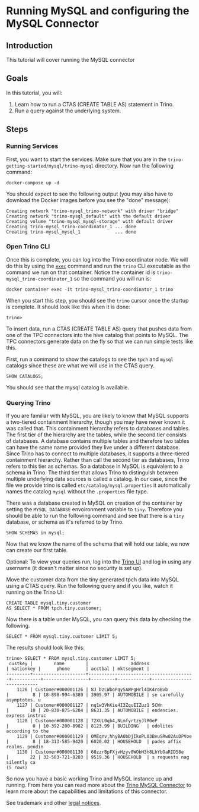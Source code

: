 # Running MySQL and configuring the MySQL Connector

## Introduction 
This tutorial will cover running the MySQL connector

## Goals
In this tutorial, you will:
 1. Learn how to run a CTAS (CREATE TABLE AS) statement in Trino.
 2. Run a query against the underlying system.
 
## Steps

### Running Services

First, you want to start the services. Make sure that you are in the 
`trino-getting-started/mysql/trino-mysql` directory. Now run the following
command:

```
docker-compose up -d
```

You should expect to see the following output (you may also have to download
the Docker images before you see the "done" message):

```
Creating network "trino-mysql_trino-network" with driver "bridge"
Creating network "trino-mysql_default" with the default driver
Creating volume "trino-mysql_mysql-storage" with default driver
Creating trino-mysql_trino-coordinator_1 ... done
Creating trino-mysql_mysql_1             ... done
```

### Open Trino CLI

Once this is complete, you can log into the Trino coordinator node. We will
do this by using the [`exec`](https://docs.docker.com/engine/reference/commandline/exec/)
command and run the `trino` CLI executable as the command we run on that
container. Notice the container id is `trino-mysql_trino-coordinator_1` so the
command you will run is:

```
docker container exec -it trino-mysql_trino-coordinator_1 trino
```

When you start this step, you should see the `trino` cursor once the startup
is complete. It should look like this when it is done:
```
trino>
```


To insert data, run a CTAS (CREATE TABLE AS) query that pushes data from one of
the TPC connectors into the hive catalog that points to MySQL. The TPC
connectors generate data on the fly so that we can run simple tests like this.

First, run a command to show the catalogs to see the `tpch` and `mysql` catalogs
since these are what we will use in the CTAS query.

```
SHOW CATALOGS;
```

You should see that the mysql catalog is available. 

### Querying Trino

If you are familiar with MySQL, you are likely to know that MySQL supports a 
two-tiered containment hierarchy, though you may have never known it was called
that. This containment hierarchy refers to databases and tables. The first tier
of the hierarchy are the tables, while the second tier consists of databases. A
database contains multiple tables and therefore two tables can have the same 
name provided they live under a different database. Since Trino has to connect
to multiple databases, it supports a three-tiered containment hierarchy. Rather
than call the second tier as databases, Trino refers to this tier as schemas. So
a database in MySQL is equivalent to a schema in Trino. The third tier that 
allows Trino to distinguish between multiple underlying data sources is called a
catalog. In our case, since the file we provide trino is called 
`etc/catalog/mysql.properties` it automatically names the catalog `mysql` without
the `.properties` file type. 

There was a database created in MySQL on creation of the container by setting the
`MYSQL_DATABASE` envoironment variable to `tiny`. Therefore you should be able
to run the following command and see that there is a `tiny` database, or schema 
as it's referred to by Trino.

```
SHOW SCHEMAS in mysql;
```

Now that we know the name of the schema that will hold our table, we now can create our first table.

Optional: To view your queries run, log into the
[Trino UI](http://localhost:8080) and log in using any username (it doesn't
 matter since no security is set up).

Move the customer data from the tiny generated tpch data into MySQL using a CTAS
query. Run the following query and if you like, watch it running on the Trino UI:

```
CREATE TABLE mysql.tiny.customer
AS SELECT * FROM tpch.tiny.customer;
```

Now there is a table under MySQL, you can query this data by checking the
following.
```
SELECT * FROM mysql.tiny.customer LIMIT 5;
```

The results should look like this:
```
trino> SELECT * FROM mysql.tiny.customer LIMIT 5;
 custkey |        name        |                address                 | nationkey |      phone      | acctbal | mktsegment |
---------+--------------------+----------------------------------------+-----------+-----------------+---------+------------+---------------------------
    1126 | Customer#000001126 | 8J bzLWboPqySAWPgHrl4IK4roBvb          |         8 | 18-898-994-6389 | 3905.97 | AUTOMOBILE | se carefully asymptotes. u
    1127 | Customer#000001127 | nq1w3VhKie4I3ZquEIZuz1 5CWn            |        10 | 20-830-875-6204 | 8631.35 | AUTOMOBILE | endencies. express instruc
    1128 | Customer#000001128 | 72XUL0qb4,NLmfyrtzyJlR0eP              |         0 | 10-392-200-8982 | 8123.99 | BUILDING   | odolites according to the
    1129 | Customer#000001129 | OMEqYv,hhyBAObDjIkoPL03BvuSRw02AuDPVoe |         8 | 18-313-585-9420 | 6020.02 | HOUSEHOLD  | pades affix realms. pendin
    1130 | Customer#000001130 | 60zzrBpFXjvHzyv0WObH3h8LhYbOaRID58e    |        22 | 32-503-721-8203 | 9519.36 | HOUSEHOLD  | s requests nag silently ca
(5 rows)
```

So now you have a basic working Trino and MySQL instance up and running. From
here you can read more about the 
[Trino MySQL Connector](https://trino.io/docs/current/connector/mysql.html) 
to learn more about the capabilities and limitations of this connector.

See trademark and other [legal notices](https://trino.io/legal.html).
